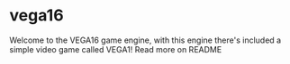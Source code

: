 # vega16
Welcome to the VEGA16 game engine, with this engine there's included a simple video game called VEGA1! Read more on README
